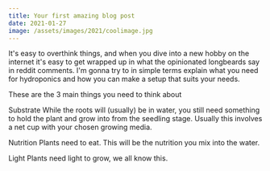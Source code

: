 ```yaml
---
title: Your first amazing blog post
date: 2021-01-27
image: /assets/images/2021/coolimage.jpg
---
```


It's easy to overthink things, and when you dive into a new hobby on the internet it's easy to get wrapped up in what the opinionated longbeards say in reddit comments. I'm gonna try to in simple terms explain what you need for hydroponics and how you can make a setup that suits your needs.

These are the 3 main things you need to think about

Substrate
While the roots will (usually) be in water, you still need something to hold the plant and grow into from the seedling stage. Usually this involves a net cup with your chosen growing media.

Nutrition
Plants need to eat. This will be the nutrition you mix into the water.

Light
Plants need light to grow, we all know this.
